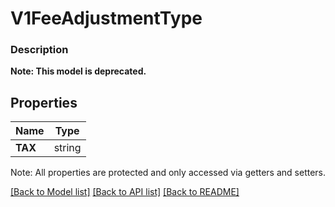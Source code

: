 # V1FeeAdjustmentType

### Description


**Note: This model is deprecated.**

## Properties
Name | Type
------------ | -------------
**TAX** | string

Note: All properties are protected and only accessed via getters and setters.

[[Back to Model list]](../../README.md#documentation-for-models) [[Back to API list]](../../README.md#documentation-for-api-endpoints) [[Back to README]](../../README.md)

